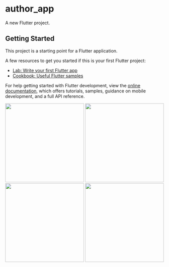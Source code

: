 # author_app

A new Flutter project.

## Getting Started

This project is a starting point for a Flutter application.

A few resources to get you started if this is your first Flutter project:

- [Lab: Write your first Flutter app](https://docs.flutter.dev/get-started/codelab)
- [Cookbook: Useful Flutter samples](https://docs.flutter.dev/cookbook)

For help getting started with Flutter development, view the
[online documentation](https://docs.flutter.dev/), which offers tutorials,
samples, guidance on mobile development, and a full API reference.


<img src="https://user-images.githubusercontent.com/118449869/227286777-0f404c5c-def4-46ce-88cf-ae652cb18942.jpg" width="250px">

<img src="https://user-images.githubusercontent.com/118449869/227286820-18968b5b-7130-4d62-8a10-e679ea6e5b68.jpg" width="250px">

<img src="https://user-images.githubusercontent.com/118449869/227286843-44f6b4ff-ffa1-4f11-8e0d-5b35687b6919.jpg" width="250px">

<img src="https://user-images.githubusercontent.com/118449869/227286857-4135e1e1-db56-43d7-914b-b7766313bee3.jpg" width="250px">


